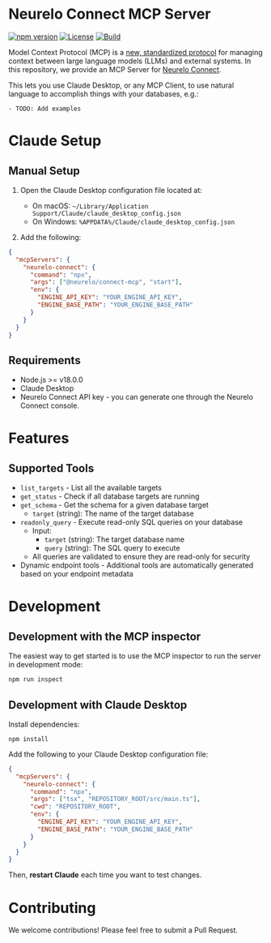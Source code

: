 # Neurelo Connect MCP Server

[![npm version](https://img.shields.io/npm/v/@neurelo/connect-mcp)](https://www.npmjs.com/package/@neurelo/connect-mcp)
[![License](https://img.shields.io/badge/License-MIT-blue.svg)](https://opensource.org/licenses/MIT)
[![Build](https://github.com/neurelo-connect/mcp-server/actions/workflows/build.yml/badge.svg)](https://github.com/neurelo-connect/mcp-server/actions/workflows/build.yml)

Model Context Protocol (MCP) is a [new, standardized protocol](https://modelcontextprotocol.io/introduction) for managing context between large language models (LLMs) and external systems. In this repository, we provide an MCP Server for [Neurelo Connect](https://neurelo.com/connect).

This lets you use Claude Desktop, or any MCP Client, to use natural language to accomplish things with your databases, e.g.:

```
- TODO: Add examples
```

# Claude Setup

## Manual Setup

1. Open the Claude Desktop configuration file located at:

   - On macOS: `~/Library/Application Support/Claude/claude_desktop_config.json`
   - On Windows: `%APPDATA%/Claude/claude_desktop_config.json`

2. Add the following:

```json
{
  "mcpServers": {
    "neurelo-connect": {
      "command": "npx",
      "args": ["@neurelo/connect-mcp", "start"],
      "env": {
        "ENGINE_API_KEY": "YOUR_ENGINE_API_KEY",
        "ENGINE_BASE_PATH": "YOUR_ENGINE_BASE_PATH"
      }
    }
  }
}
```

## Requirements

- Node.js >= v18.0.0
- Claude Desktop
- Neurelo Connect API key - you can generate one through the Neurelo Connect console.

# Features

## Supported Tools

- `list_targets` - List all the available targets
- `get_status` - Check if all database targets are running
- `get_schema` - Get the schema for a given database target
  - `target` (string): The name of the target database
- `readonly_query` - Execute read-only SQL queries on your database
  - Input:
    - `target` (string): The target database name
    - `query` (string): The SQL query to execute
  - All queries are validated to ensure they are read-only for security
- Dynamic endpoint tools - Additional tools are automatically generated based on your endpoint metadata

# Development

## Development with the MCP inspector

The easiest way to get started is to use the MCP inspector to run the server in development mode:

```bash
npm run inspect
```

## Development with Claude Desktop

Install dependencies:

```
npm install
```

Add the following to your Claude Desktop configuration file:

```json
{
  "mcpServers": {
    "neurelo-connect": {
      "command": "npx",
      "args": ["tsx", "REPOSITORY_ROOT/src/main.ts"],
      "cwd": "REPOSITORY_ROOT",
      "env": {
        "ENGINE_API_KEY": "YOUR_ENGINE_API_KEY",
        "ENGINE_BASE_PATH": "YOUR_ENGINE_BASE_PATH"
      }
    }
  }
}
```

Then, **restart Claude** each time you want to test changes.

# Contributing

We welcome contributions! Please feel free to submit a Pull Request.

